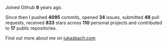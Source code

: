 Joined Github **9** years ago.

Since then I pushed **4095** commits, opened **34** issues, submitted **48** pull requests, received **833** stars across **110** personal projects and contributed to **17** public repositories.

Find out more about me on [lukasbach.com](https://lukasbach.com)
